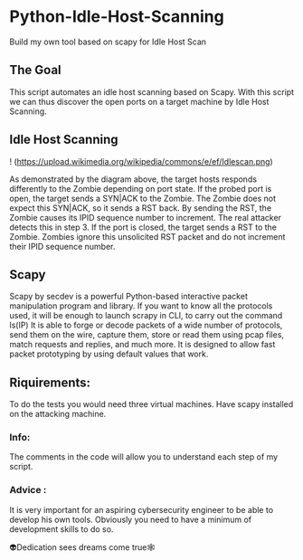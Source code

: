 # Python-Idle-Host-Scanning
Build my own tool based on scapy for Idle Host Scan

## The Goal
This script automates an idle host scanning based on Scapy.
With this script we can thus discover the open ports on a target machine by Idle Host Scanning.

## Idle Host Scanning
! (https://upload.wikimedia.org/wikipedia/commons/e/ef/Idlescan.png)

As demonstrated by the diagram above, the target hosts responds differently to the Zombie depending on port state. 
If the probed port is open, the target sends a SYN|ACK to the Zombie. 
The Zombie does not expect this SYN|ACK, so it sends a RST back. 
By sending the RST, the Zombie causes its IPID sequence number to increment. 
The real attacker detects this in step 3. If the port is closed, the target sends a RST to the Zombie. 
Zombies ignore this unsolicited RST packet and do not increment their IPID sequence number.

## Scapy
Scapy by secdev is a powerful Python-based interactive packet manipulation program and library.
If you want to know all the protocols used, it will be enough to launch scrapy in CLI, to carry out the command ls(IP)
It is able to forge or decode packets of a wide number of protocols, send them on the wire, capture them,
store or read them using pcap files, match requests and replies, and much more.
It is designed to allow fast packet prototyping by using default values that work.

## Riquirements:
To do the tests you would need three virtual machines.
Have scapy installed on the attacking machine.

### Info:
The comments in the code will allow you to understand each step of my script.

### Advice :
It is very important for an aspiring cybersecurity engineer to be able to develop his own tools.
Obviously you need to have a minimum of development skills to do so.


👽Dedication sees dreams come true🕸️
